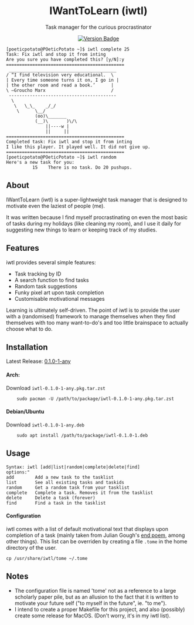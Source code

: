 <h1 align="center"> IWantToLearn (iwtl) </h1>
<p align="center">
Task manager for the curious procrastinator
</p>
<p align="center">
<a href="https://github.com/POeticPotatoes/iwtl/releases">
    <img src="https://img.shields.io/github/commits-since/POeticPotatoes/iwtl/latest.svg?color=green" alt="Version Badge">
</a>
</p>

    [poeticpotato@POeticPotato ~]$ iwtl complete 25
    Task: Fix iwtl and stop it from inting
    Are you sure you have completed this? [y/N]:y
    =============================================
     _________________________________________ 
    / “I find television very educational.  \
    | Every time someone turns it on, I go in |
    | the other room and read a book.’      |
    \ ―Groucho Marx                         /
     ----------------------------------------- 
      \
       \   \_\_    _/_/
        \      \__/
               (oo)\_______
               (__)\       )\/\
                   ||----w |
                   ||     ||
    =============================================
    Completed task: Fix iwtl and stop it from inting
    I like this player. It played well. It did not give up.
    =============================================
    [poeticpotato@POeticPotato ~]$ iwtl random
    Here's a new task for you:
              15	There is no task. Do 20 pushups.

## About
IWantToLearn (iwtl) is a super-lightweight task manager that is designed to motivate even the laziest of people (me).

It was written because I find myself procrastinating on even the most basic of tasks during my holidays (like cleaning my room), and I use it daily for suggesting new things to learn or keeping track of my studies.

## Features
iwtl provides several simple features:
- Task tracking by ID
- A search function to find tasks
- Random task suggestions
- Funky pixel art upon task completion
- Customisable motivational messages

Learning is ultimately self-driven. The point of iwtl is to provide the user with a (randomised) framework to manage themselves when they find themselves with too many want-to-do's and too little brainspace to actually choose what to do.

## Installation
Latest Release: <a href="https://github.com/POeticPotatoes/iwtl/releases/tag/0.1.0-1-any">0.1.0-1-any</a>

#### Arch:
Download `iwtl-0.1.0-1-any.pkg.tar.zst`

        sudo pacman -U /path/to/package/iwtl-0.1.0-1-any.pkg.tar.zst
#### Debian/Ubuntu
Download `iwtl-0.1.0-1-any.deb`

        sudo apt install /path/to/package/iwtl-0.1.0-1.deb

## Usage

    Syntax: iwtl [add|list|random|complete|delete|find]
    options:"
    add        Add a new task to the tasklist
    list       See all existing tasks and taskids
    random     Get a random task from your tasklist
    complete   Complete a task. Removes it from the tasklist
    delete     Delete a task (forever)
    find       Find a task in the tasklist

#### Configuration
iwtl comes with a list of default motivational text that displays upon completion of a task (mainly taken from Julian Gough's <a href="https://minecraft.fandom.com/wiki/End_Poem">end poem</a>, among other things). This list can be overriden by creating a file `.tome` in the home directory of the user.

    cp /usr/share/iwtl/tome ~/.tome

## Notes
* The configuration file is named 'tome' not as a reference to a large scholarly paper pile, but as an allusion to the fact that it is written to motivate your future self ("to myself in the future", ie. "to me").
* I intend to create a proper Makefile for this project, and also (possibly) create some release for MacOS. (Don't worry, it's in my iwtl list).

